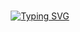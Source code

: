 <p style="margin: 15px;" align="center">
    <a href="https://git.io/typing-svg"><img src="https://readme-typing-svg.herokuapp.com?font=Fira+Code&pause=1&color=1AB307&background=14FF1900&width=435&lines=Développeur+Fullstack;I+Like+Sports;Code+Addicts" alt="Typing SVG" /></a>
</p>
